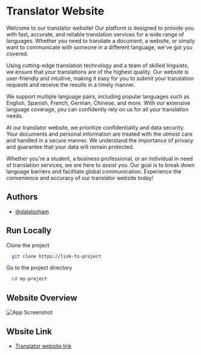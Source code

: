
# Translator Website

Welcome to our translator website! Our platform is designed to provide you with fast, accurate, and reliable translation services for a wide range of languages. Whether you need to translate a document, a website, or simply want to communicate with someone in a different language, we've got you covered.

Using cutting-edge translation technology and a team of skilled linguists, we ensure that your translations are of the highest quality. Our website is user-friendly and intuitive, making it easy for you to submit your translation requests and receive the results in a timely manner.

We support multiple language pairs, including popular languages such as English, Spanish, French, German, Chinese, and more. With our extensive language coverage, you can confidently rely on us for all your translation needs.

At our translator website, we prioritize confidentiality and data security. Your documents and personal information are treated with the utmost care and handled in a secure manner. We understand the importance of privacy and guarantee that your data will remain protected.

Whether you're a student, a business professional, or an individual in need of translation services, we are here to assist you. Our goal is to break down language barriers and facilitate global communication. Experience the convenience and accuracy of our translator website today!
## Authors

- [@dalalsoham](https://github.com/dalalsoham)


## Run Locally

Clone the project

```bash
  git clone https://link-to-project
```

Go to the project directory

```bash
  cd my-project
```




## Website Overview
![App Screenshot](https://i.postimg.cc/rmYyD0n4/Screenshot-2023-05-21-020615.png)



## Wbsite Link
- [Translator website link](https://language-translator-chi.vercel.app/)